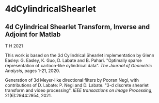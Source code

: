# 4dCylindricalShearlet
## 4d Cylindrical Shearlet Transform, Inverse and Adjoint for Matlab
T H   2021

This work is based on the 3d Cylindrical Shearlet implementation by Glenn Easley:
G. Easley, K. Guo, D. Labate and B. Pahari. "Optimally sparse representation of cartoon-like cylindrical data". *The Journal of Geometric Analysis*, pages 1-21, 2020.

Generation of 3d Meyer-like directional filters by Pooran Negi, with contributions of D. Labate:
P. Negi and D. Labate. "3-d discrete shearlet transform and video processing". *IEEE transactions on Image Processing*, 21(6):2944:2954, 2021.